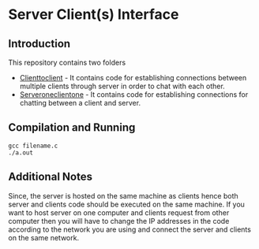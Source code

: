 # Server Client(s) Interface 

## Introduction

This repository contains two folders 
*  [Clienttoclient](https://github.com/vivekingh/server-client-handling/tree/master/clienttoclient) - It contains code for establishing connections between multiple clients through server in order to chat with each other. 
* [Serveroneclientone](https://github.com/vivekingh/server-client-handling/tree/master/server_one_client_one) - It contains code for establishing connections for chatting between a client and server.

## Compilation and Running
```
gcc filename.c
./a.out
```

## Additional Notes 
Since, the server is hosted on the same machine as clients hence both server and clients code should be executed on the same machine. If you want to host server on one computer and clients request from other computer then you will have to change the IP addresses in the code according to the network you are using and connect the server and clients on the same network.
